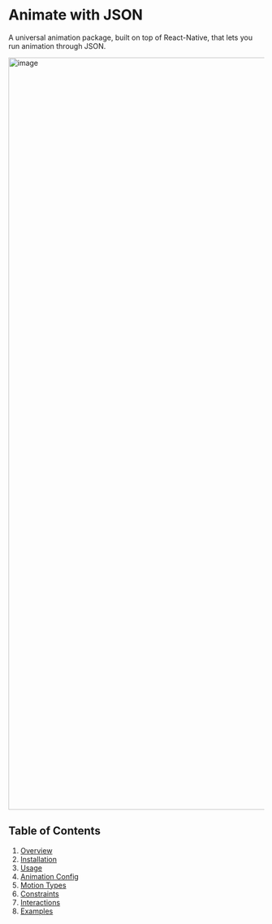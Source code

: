 # Animate with JSON
A universal animation package, built on top of React-Native, that lets you run animation through JSON.

<img width="1481" alt="image" src="https://user-images.githubusercontent.com/35339165/183665453-cac7db19-106a-414e-bbb7-8f2d25d7397a.png">

## Table of Contents
1. [Overview]()
2. [Installation]()
3. [Usage]()
4. [Animation Config]()
5. [Motion Types]()
6. [Constraints]()
7. [Interactions]()
8. [Examples]()
